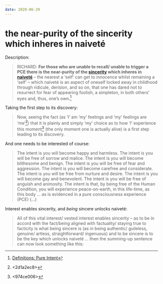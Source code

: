 ```yaml
---
date: 2020-06-29
---
```


# the near-purity of the sincerity which inheres in naiveté

Description:

> RICHARD: **For those who are unable to recall/ unable to trigger a PCE there is the near-purity of the [sincerity](http://actualfreedom.com.au/richard/catalogue/sincere.htm) which inheres in [naiveté](http://actualfreedom.com.au/library/topics/naivete.htm)** – the nearest a ‘self’ can get to innocence whilst remaining a ‘self’ – which naiveté is an aspect of oneself locked away in childhood through ridicule, derision, and so on, that one has dared not to resurrect for fear of appearing foolish, a simpleton, in both others’ eyes and, thus, one’s own.[^ref]

Taking the first step to its discovery:

> Now, seeing the fact (as ‘I’ am ‘my’ feelings and ‘my’ feelings are ‘me’[^ifeel]) that it is plainly and simply ‘my’ choice as to how ‘I’ experience this moment[^choice] (the only moment one is actually alive) is a first step leading to its discovery.

And one needs to be interested of course:

> The intent is you will become happy and harmless.
> The intent is you will be free of sorrow and malice. The intent is you will become blithesome and benign. The intent is you will be free of fear and aggression. The intent is you will become carefree and considerate. The intent is you will be free from nurture and desire. The intent is you will become gay and benevolent. The intent is you will be free of anguish and animosity. The intent is that, by being free of the Human Condition, you will experience peace-on-earth, in this life-time, as this body ... as is evidenced in a pure consciousness experience (PCE) (...)

Interest enables sincerity, and *being* sincere unlocks naiveté:

> All of this vital interest/ vested interest enables sincerity – as to be in accord with the fact/being aligned with factuality/ staying true to facticity is what being sincere is (as in being authentic/ guileless, genuine/ artless, straightforward/ ingenuous) and to be sincere is to be the key which unlocks naiveté ... then the summing-up sentence can now look something like this:

[^ifeel]: <2d1a2ec8>
[^choice]: <974ce006>

[^ref]: [Definitions: Pure Intent](http://www.actualfreedom.com.au/richard/abditorium/intent.htm)

